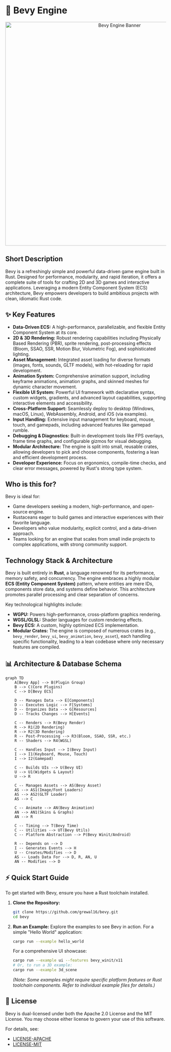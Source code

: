 # 🚀 Bevy Engine

<p align="center"><img src="./assets/branding/banner.png" alt="Bevy Engine Banner" width="700"></p>

## Short Description
Bevy is a refreshingly simple and powerful data-driven game engine built in Rust. Designed for performance, modularity, and rapid iteration, it offers a complete suite of tools for crafting 2D and 3D games and interactive applications. Leveraging a modern Entity Component System (ECS) architecture, Bevy empowers developers to build ambitious projects with clean, idiomatic Rust code.

## ✨ Key Features
*   **Data-Driven ECS:** A high-performance, parallelizable, and flexible Entity Component System at its core.
*   **2D & 3D Rendering:** Robust rendering capabilities including Physically Based Rendering (PBR), sprite rendering, post-processing effects (Bloom, SSAO, SSR, Motion Blur, Volumetric Fog), and sophisticated lighting.
*   **Asset Management:** Integrated asset loading for diverse formats (images, fonts, sounds, GLTF models), with hot-reloading for rapid development.
*   **Animation System:** Comprehensive animation support, including keyframe animations, animation graphs, and skinned meshes for dynamic character movement.
*   **Flexible UI System:** Powerful UI framework with declarative syntax, custom widgets, gradients, and advanced layout capabilities, supporting interactive elements and accessibility.
*   **Cross-Platform Support:** Seamlessly deploy to desktop (Windows, macOS, Linux), WebAssembly, Android, and iOS (via examples).
*   **Input Handling:** Extensive input management for keyboard, mouse, touch, and gamepads, including advanced features like gamepad rumble.
*   **Debugging & Diagnostics:** Built-in development tools like FPS overlays, frame time graphs, and configurable gizmos for visual debugging.
*   **Modular Architecture:** The engine is split into small, reusable crates, allowing developers to pick and choose components, fostering a lean and efficient development process.
*   **Developer Experience:** Focus on ergonomics, compile-time checks, and clear error messages, powered by Rust's strong type system.

## Who is this for?
Bevy is ideal for:
*   Game developers seeking a modern, high-performance, and open-source engine.
*   Rustaceans eager to build games and interactive experiences with their favorite language.
*   Developers who value modularity, explicit control, and a data-driven approach.
*   Teams looking for an engine that scales from small indie projects to complex applications, with strong community support.

## Technology Stack & Architecture
Bevy is built entirely in **Rust**, a language renowned for its performance, memory safety, and concurrency. The engine embraces a highly modular **ECS (Entity Component System)** pattern, where entities are mere IDs, components store data, and systems define behavior. This architecture promotes parallel processing and clear separation of concerns.

Key technological highlights include:
*   **WGPU:** Powers high-performance, cross-platform graphics rendering.
*   **WGSL/GLSL:** Shader languages for custom rendering effects.
*   **Bevy ECS:** A custom, highly optimized ECS implementation.
*   **Modular Crates:** The engine is composed of numerous crates (e.g., `bevy_render`, `bevy_ui`, `bevy_animation`, `bevy_asset`), each handling specific functionality, leading to a lean codebase where only necessary features are compiled.

## 📊 Architecture & Database Schema
```mermaid
graph TD
    A[Bevy App] --> B(Plugin Group)
    B --> C(Core Plugins)
    C --> D[Bevy ECS]

    D -- Manages Data --> E[Components]
    D -- Executes Logic --> F[Systems]
    D -- Organizes Data --> G[Resources]
    D -- Tracks Changes --> H[Events]

    C -- Renders --> R(Bevy Render)
    R --> R1(2D Rendering)
    R --> R2(3D Rendering)
    R -- Post-Processing --> R3(Bloom, SSAO, SSR, etc.)
    R -- Shaders --> R4(WGSL)

    C -- Handles Input --> I(Bevy Input)
    I --> I1(Keyboard, Mouse, Touch)
    I --> I2(Gamepad)

    C -- Builds UIs --> U(Bevy UI)
    U --> U1(Widgets & Layout)
    U --> R

    C -- Manages Assets --> AS(Bevy Asset)
    AS --> AS1(Image/Font Loaders)
    AS --> AS2(GLTF Loader)
    AS --> C

    C -- Animate --> AN(Bevy Animation)
    AN --> AN1(Skins & Graphs)
    AN --> R

    C -- Timing --> T(Bevy Time)
    C -- Utilities --> UT(Bevy Utils)
    C -- Platform Abstraction --> P(Bevy Winit/Android)

    R -- Depends on --> D
    I -- Generates Events --> H
    U -- Creates/Modifies --> D
    AS -- Loads Data For --> D, R, AN, U
    AN -- Modifies --> D
```

## ⚡ Quick Start Guide
To get started with Bevy, ensure you have a Rust toolchain installed.

1.  **Clone the Repository:**
    ```bash
    git clone https://github.com/grewal16/bevy.git
    cd bevy
    ```
2.  **Run an Example:**
    Explore the examples to see Bevy in action. For a simple "Hello World" application:
    ```bash
    cargo run --example hello_world
    ```
    For a comprehensive UI showcase:
    ```bash
    cargo run --example ui --features bevy_winit/x11
    # Or, to run a 3D example:
    cargo run --example 3d_scene
    ```
    *(Note: Some examples might require specific platform features or Rust toolchain components. Refer to individual example files for details.)*

## 📜 License
Bevy is dual-licensed under both the Apache 2.0 License and the MIT License. You may choose either license to govern your use of this software.

For details, see:
*   [LICENSE-APACHE](./LICENSE-APACHE)
*   [LICENSE-MIT](./LICENSE-MIT)
